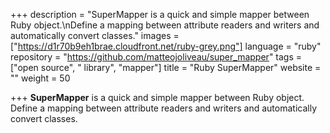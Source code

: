 +++
description = "SuperMapper is a quick and simple mapper between Ruby object.\nDefine a mapping between attribute readers and writers and automatically convert classes."
images = ["https://d1r70b9eh1brae.cloudfront.net/ruby-grey.png"]
language = "ruby"
repository = "https://github.com/matteojoliveau/super_mapper"
tags = ["open source", " library", "mapper"]
title = "Ruby SuperMapper"
website = ""
weight = 50

+++
**SuperMapper** is a quick and simple mapper between Ruby object.  
Define a mapping between attribute readers and writers and automatically convert classes.